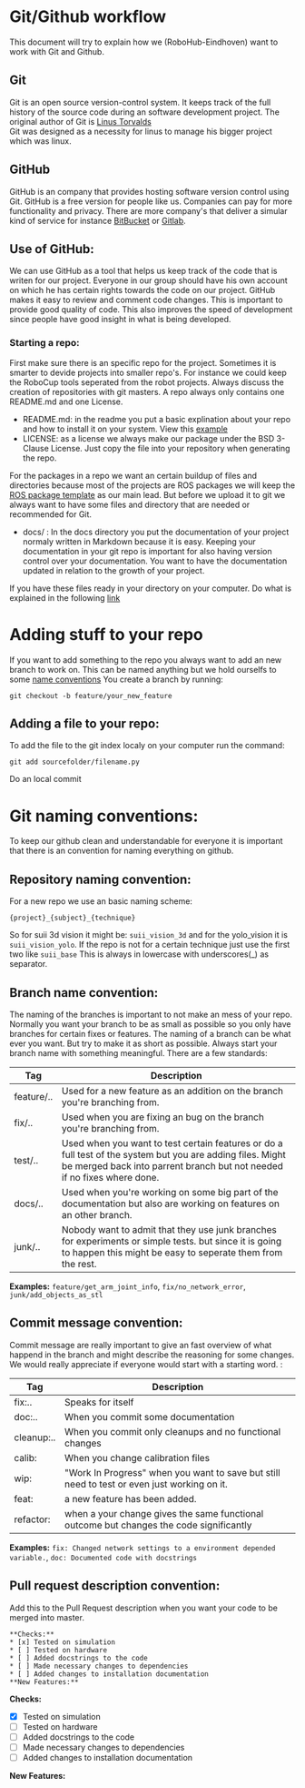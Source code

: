 # Git/Github workflow

This document will try to explain how we (RoboHub-Eindhoven) want to
 work with Git and Github.

## Git
Git is an open source version-control system. It keeps track of the full 
history of the source code during an software development project. 
The original author of Git is [Linus Torvalds](https://en.wikipedia.org/wiki/Linus_Torvalds)  
Git was designed as a necessity for linus to manage his bigger project 
which was linux. 

## GitHub
GitHub is an company that provides hosting software version control 
using Git. GitHub is a free version for people like us. Companies can pay
for more functionality and privacy. There are more company's that deliver 
a simular kind of service for instance [BitBucket](https://bitbucket.org/product/) 
or [Gitlab](https://about.gitlab.com/). 

## Use of GitHub:
We can use GitHub as a tool that helps us keep track of the code that is
 writen for our project. Everyone in our group should have his own account 
 on which he has certain rights towards the code on our project.
GitHub makes it easy to review and comment code changes. This is important 
to provide good quality of code. This also improves the speed of development
since people have good insight in what is being developed. 

### Starting a repo:
First make sure there is an specific repo for the project. Sometimes it is smarter to 
devide projects into smaller repo's. For instance we could keep the RoboCup tools
 seperated from the robot projects. Always discuss the creation of repositories with 
git masters. A repo always only contains one README.md and one License. <br>
* README.md: in the readme you put a basic explination about your repo and
how to install it on your system. View this [example](https://github.com/RoboHubEindhoven-User/suii_image_processing)
* LICENSE: as a license we always make our package under the BSD 3-Clause 
License. Just copy the file into your 
repository when generating the repo.

For the packages in a repo we want an certain buildup of files and 
directories because most of the 
projects are ROS packages we will keep the [ROS package template](http://wiki.ros.org/Packages) as 
our main lead. But before we upload it to git we always want to have 
some files and directory that 
are needed or recommended for Git. 
* docs/ : In the docs directory you put the documentation of your project
normaly written in Markdown because it is easy. Keeping your documentation 
in your git repo is 
important for also having version control over your documentation. You 
want to have the documentation
updated in relation to the growth of your project. 


If you have these files ready in your directory on your computer. Do what
is explained in the following [link](https://help.github.com/en/articles/adding-an-existing-project-to-github-using-the-command-line)

# Adding stuff to your repo
If you want to add something to the repo you always want to add an new branch
to work on. This can be named anything but we hold ourselfs to some [name
conventions](#branch-name-convention)
You create a branch by running:
```
git checkout -b feature/your_new_feature
```
    
## Adding a file to your repo:
To add the file to the git index localy on your computer run the command:
```
git add sourcefolder/filename.py
```
Do an local commit 

# Git naming conventions:
To keep our github clean and understandable for everyone it is important 
that there is an convention for naming everything on github.
## Repository naming convention:
For a new repo we use an basic naming scheme:
```
{project}_{subject}_{technique}
```
So for suii 3d vision it might be: `suii_vision_3d` and for the yolo_vision it is `suii_vision_yolo`.
If the repo is not for a certain technique just use the first two like `suii_base` 
This is always in lowercase with underscores(_) as separator.

## Branch name convention:
The naming of the branches is important to not make an mess of your repo.
Normally you want your branch to be as small as possible so you only have 
branches for certain fixes or features. 
The naming of a branch can be what ever you want. But try to make it as short
as possible. 
Always start your branch name with something meaningful. There are a few standards:

| Tag | Description |
|------|-----------------|
| feature/.. | Used for a new feature as an addition on the branch you're branching from.|
| fix/..     | Used when you are fixing an bug on the branch you're branching from.|
| test/..    | Used when you want to test certain features or do a full test of the system but you are adding files. Might be merged back into parrent branch but not needed if no fixes where done.|
| docs/..    | Used when you're working on some big part of the documentation but also are working on features on an other branch. |
|   junk/..    | Nobody want to admit that they use junk branches for experiments or simple tests. but since it is going to happen this might be easy to seperate them from the rest.|

**Examples:**
`feature/get_arm_joint_info`, `fix/no_network_error`, `junk/add_objects_as_stl`


## Commit message convention:
Commit message are really important to give an fast overview of what happend in the 
branch and might describe the reasoning for some changes.
We would really appreciate if everyone would start with a starting word. :

| Tag | Description |
|------|-----------------|
| fix:..|        Speaks for itself |
| doc:..|       When you commit some documentation |
| cleanup:.. |   When you commit only cleanups and no functional changes |
| calib: |  When you change calibration files |
| wip: |        "Work In Progress" when you want to save but still need to test or even just working on it. |
| feat: |       a new feature has been added. |
| refactor: |   when a your change gives the same functional outcome but changes the code significantly |

**Examples:**
`fix: Changed network settings to a environment depended variable.`,
`doc: Documented code with docstrings`

## Pull request description convention:
Add this to the Pull Request description when you want your code to be 
merged into master. 

```
**Checks:**
* [x] Tested on simulation
* [ ] Tested on hardware
* [ ] Added docstrings to the code
* [ ] Made necessary changes to dependencies
* [ ] Added changes to installation documentation
**New Features:**
```

**Checks:**
* [x] Tested on simulation
* [ ] Tested on hardware
* [ ] Added docstrings to the code
* [ ] Made necessary changes to dependencies
* [ ] Added changes to installation documentation

**New Features:**


